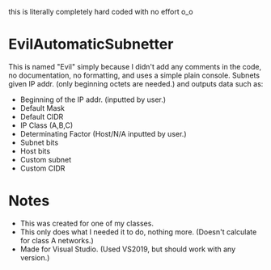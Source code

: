 this is literally completely hard coded with no effort o_o

# EvilAutomaticSubnetter
This is named "Evil" simply because I didn't add any comments in the code, no documentation, no formatting, and uses a simple plain console.
Subnets given IP addr. (only beginning octets are needed.) and outputs data such as:
  * Beginning of the IP addr. (inputted by user.)
  * Default Mask
  * Default CIDR
  * IP Class (A,B,C)
  * Determinating Factor (Host/N/A inputted by user.)
  * Subnet bits
  * Host bits
  * Custom subnet
  * Custom CIDR
# Notes
  * This was created for one of my classes.
  * This only does what I needed it to do, nothing more. (Doesn't calculate for class A networks.)
  * Made for Visual Studio. (Used VS2019, but should work with any version.)
